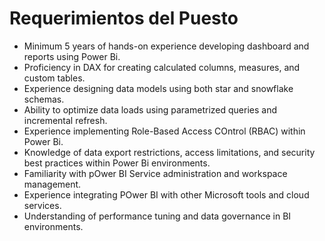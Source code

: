 # Requerimientos del Puesto

- Minimum 5 years of hands-on experience developing dashboard and reports using Power Bi.
- Proficiency in DAX for creating calculated columns, measures, and custom tables.
- Experience designing data models using both star and snowflake schemas.
- Ability to optimize data loads using parametrized queries and incremental refresh.
- Experience implementing Role-Based Access COntrol (RBAC) within Power Bi.
- Knowledge of data export restrictions, access limitations, and security best practices within Power Bi environments.
- Familiarity with pOwer BI Service administration and workspace management.
- Experience integrating POwer BI with other Microsoft tools and cloud services.
- Understanding of performance tuning and data governance in BI environments.
